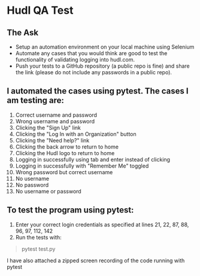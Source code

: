# Hudl QA Test

## The Ask
- Setup an automation environment on your local machine using Selenium
- Automate any cases that you would think are good to test the functionality of validating logging into hudl.com.
- Push your tests to a GitHub repository (a public repo is fine) and share the link (please do not include any passwords in a public repo).

## I automated the cases using pytest. The cases I am testing are:
1. Correct username and password
2. Wrong username and password
3. Clicking the "Sign Up" link
4. Clicking the "Log In with an Organization" button
5. Clicking the "Need help?" link
6. Clicking the back arrow to return to home
7. Clicking the Hudl logo to return to home
8. Logging in successfully using tab and enter instead of clicking
9. Logging in successfully with "Remember Me" toggled
10. Wrong password but correct username
11. No username
12. No password
13. No username or password

## To test the program using pytest: 
1. Enter your correct login credentials as specified at lines 21, 22, 87, 88, 96, 97, 112, 142
2. Run the tests with:
> pytest test.py

I have also attached a zipped screen recording of the code running with pytest
